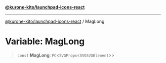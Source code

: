 [**@kurone-kito/launchpad-icons-react**](../README.md)

***

[@kurone-kito/launchpad-icons-react](../globals.md) / MagLong

# Variable: MagLong

> `const` **MagLong**: `FC`\<`SVGProps`\<`SVGSVGElement`\>\>
